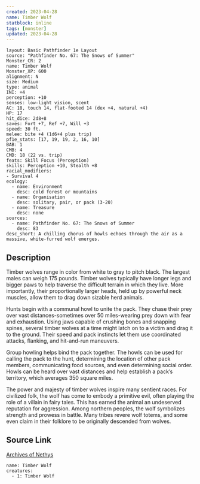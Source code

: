 ```yaml
---
created: 2023-04-28
name: Timber Wolf
statblock: inline
tags: [monster]
updated: 2023-04-28
---
```

```statblock
layout: Basic Pathfinder 1e Layout
source: "Pathfinder No. 67: The Snows of Summer"
Monster_CR: 2
name: Timber Wolf
Monster_XP: 600
alignment: N
size: Medium
type: animal
INI: +4
perception: +10
senses: low-light vision, scent
AC: 18, touch 14, flat-footed 14 (dex +4, natural +4)
HP: 17
hit_dice: 2d8+8
saves: Fort +7, Ref +7, Will +3
speed: 30 ft.
melee: bite +4 (1d6+4 plus trip)
pf1e_stats: [17, 19, 19, 2, 16, 10]
BAB: 1
CMB: 4
CMD: 18 (22 vs. trip)
feats: Skill Focus (Perception)
skills: Perception +10, Stealth +8
racial_modifiers:
- Survival 4
ecology:
  - name: Environment
    desc: cold forest or mountains
  - name: Organisation
    desc: solitary, pair, or pack (3-20)
  - name: Treasure
    desc: none
sources:
  - name: Pathfinder No. 67: The Snows of Summer
    desc: 83
desc_short: A chilling chorus of howls echoes through the air as a massive, white-furred wolf emerges.
```
## Description
Timber wolves range in color from white to gray to pitch black. The largest males can weigh 175 pounds. Timber wolves typically have longer legs and bigger paws to help traverse the difficult terrain in which they live. More importantly, their proportionally larger heads, held up by powerful neck muscles, allow them to drag down sizable herd animals.

Hunts begin with a communal howl to unite the pack. They chase their prey over vast distances-sometimes over 50 miles-wearing prey down with fear and exhaustion. Using jaws capable of crushing bones and snapping spines, several timber wolves at a time might latch on to a victim and drag it to the ground. Their speed and pack instincts let them use coordinated attacks, flanking, and hit-and-run maneuvers.

Group howling helps bind the pack together. The howls can be used for calling the pack to the hunt, determining the location of other pack members, communicating food sources, and even determining social order. Howls can be heard over vast distances and help establish a pack’s territory, which averages 350 square miles.

The power and majesty of timber wolves inspire many sentient races. For civilized folk, the wolf has come to embody a primitive evil, often playing the role of a villain in fairy tales. This has earned the animal an undeserved reputation for aggression. Among northern peoples, the wolf symbolizes strength and prowess in battle. Many tribes revere wolf totems, and some even claim in their folklore to be originally descended from wolves.
## Source Link
[Archives of Nethys](https://aonprd.com/MonsterDisplay.aspx?ItemName=Timber%20Wolf)
```encounter-table
name: Timber Wolf
creatures:
  - 1: Timber Wolf
```

